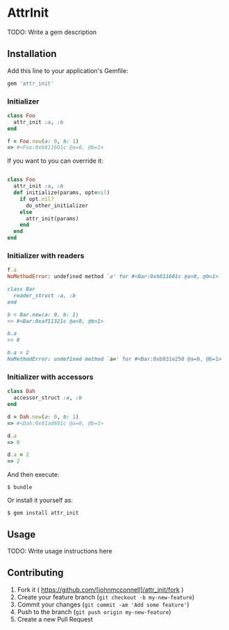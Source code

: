 # AttrInit

TODO: Write a gem description

## Installation

Add this line to your application's Gemfile:

```ruby
gem 'attr_init'
```

### Initializer

```ruby
class Foo
  attr_init :a, :b
end

f = Foo.new(a: 0, b: 1)
=> #<Foo:0xb811601c @a=0, @b=1>
```
If you want to you can override it:

```ruby

class Foo
  attr_init :a, :b
  def initialize(params, opt=nil)
    if opt.nil?
      do_other_initializer
    else
      attr_init(params)
    end
  end
end
```

### Initializer with readers

```ruby
f.a
NoMethodError: undefined method `a' for #<Bar:0xb811601c @a=0, @b=1>

class Bar
  reader_struct :a, :b
end

b = Bar.new(a: 0, b: 1)
=> #<Bar:0xaf11321c @a=0, @b=1>

b.a
=> 0

b.a = 2
NoMethodError: undefined method `a=' for #<Bar:0xb931e250 @a=0, @b=1>
```

### Initializer with accessors

```ruby
class Dah
  accessor_struct :a, :b
end

d = Dah.new(a: 0, b: 1)
=> #<Dah:0x81ad601c @a=0, @b=1>

d.a
=> 0

d.a = 2
=> 2
```

And then execute:

    $ bundle

Or install it yourself as:

    $ gem install attr_init

## Usage

TODO: Write usage instructions here

## Contributing

1. Fork it ( https://github.com/[johnmcconnell]/attr_init/fork )
2. Create your feature branch (`git checkout -b my-new-feature`)
3. Commit your changes (`git commit -am 'Add some feature'`)
4. Push to the branch (`git push origin my-new-feature`)
5. Create a new Pull Request
